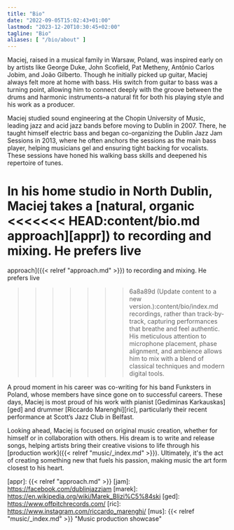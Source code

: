 ```yaml
---
title: "Bio"
date: "2022-09-05T15:02:43+01:00"
lastmod: "2023-12-20T10:30:45+02:00"
tagline: "Bio"
aliases: [ "/bio/about" ]
---
```


Maciej, raised in a musical family in Warsaw, Poland, was inspired early on by
artists like George Duke, John Scofield, Pat Metheny, Antônio Carlos Jobim, and
João Gilberto. Though he initially picked up guitar, Maciej always felt more at
home with bass. His switch from guitar to bass was a turning point, allowing him
to connect deeply with the groove between the drums and harmonic
instruments&ndash;a natural fit for both his playing style and his work as a
producer.

Maciej studied sound engineering at the Chopin University of Music, leading jazz
and acid jazz bands before moving to Dublin in 2007. There, he taught himself
electric bass and began co-organizing the Dublin Jazz Jam Sessions in 2013,
where he often anchors the sessions as the main bass player, helping musicians
gel and ensuring tight backing for vocalists. These sessions have honed his
walking bass skills and deepened his repertoire of tunes.

In his home studio in North Dublin, Maciej takes a [natural, organic
<<<<<<< HEAD:content/bio.md
approach][appr]) to recording and mixing. He prefers live
=======
approach]({{< relref "approach.md" >}}) to recording and mixing. He prefers live
>>>>>>> 6a8a89d (Update content to a new version.):content/bio/index.md
recordings, rather than track-by-track, capturing performances that breathe and
feel authentic. His meticulous attention to microphone placement, phase
alignment, and ambience allows him to mix with a blend of classical techniques
and modern digital tools.

A proud moment in his career was co-writing for his band Funksters in Poland,
whose members have since gone on to successful careers. These days, Maciej is
most proud of his work with pianist [Gediminas Karkauskas][ged] and drummer
[Riccardo Marenghi][ric], particularly their recent performance at Scott’s Jazz
Club in Belfast.

Looking ahead, Maciej is focused on original music creation, whether for himself
or in collaboration with others. His dream is to write and release songs,
helping artists bring their creative visions to life through his [production
work]({{< relref "music/_index.md" >}}). Ultimately, it's the act of creating
something new that fuels his passion, making music the art form closest to his
heart.

[appr]: {{< relref "approach.md" >}}
[jam]: https://facebook.com/dublinjazzjam
[marek]: https://en.wikipedia.org/wiki/Marek_Blizi%C5%84ski
[ged]: https://www.offpitchrecords.com/
[ric]: https://www.instagram.com/riccardo_marenghi/
[mus]: {{< relref "music/_index.md" >}} "Music production showcase"
